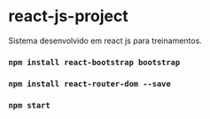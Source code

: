 # react-js-project
Sistema desenvolvido em react js para treinamentos.

### `npm install react-bootstrap bootstrap`
### `npm install react-router-dom --save`
### `npm start`
